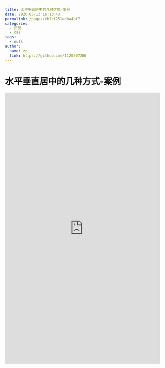 ```yaml
---
title: 水平垂直居中的几种方式-案例
date: 2020-03-13 16:13:43
permalink: /pages/cb7cb251adba4bf7
categories:
  - 页面
  - CSS
tags:
  - null
author:
  name: zc
  link: https://github.com/1120507206
---
```

# 水平垂直居中的几种方式-案例

<iframe height="880" style="width: 100%;" scrolling="no" title="水平垂直居中的几种方式" src="https://codepen.io/xugaoyi/embed/poJLeYv?height=880&theme-id=light&default-tab=result" frameborder="no" allowtransparency="true" allowfullscreen="true">
  See the Pen <a href='https://codepen.io/xugaoyi/pen/poJLeYv'>水平垂直居中的几种方式</a> by xugaoyi
  (<a href='https://codepen.io/xugaoyi'>@xugaoyi</a>) on <a href='https://codepen.io'>CodePen</a>.
</iframe>

